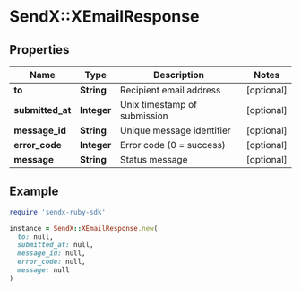 # SendX::XEmailResponse

## Properties

| Name | Type | Description | Notes |
| ---- | ---- | ----------- | ----- |
| **to** | **String** | Recipient email address | [optional] |
| **submitted_at** | **Integer** | Unix timestamp of submission | [optional] |
| **message_id** | **String** | Unique message identifier | [optional] |
| **error_code** | **Integer** | Error code (0 &#x3D; success) | [optional] |
| **message** | **String** | Status message | [optional] |

## Example

```ruby
require 'sendx-ruby-sdk'

instance = SendX::XEmailResponse.new(
  to: null,
  submitted_at: null,
  message_id: null,
  error_code: null,
  message: null
)
```

